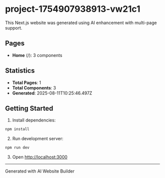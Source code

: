 # project-1754907938913-vw21c1

This Next.js website was generated using AI enhancement with multi-page support.

## Pages

- **Home** (/): 3 components

## Statistics

- **Total Pages**: 1
- **Total Components**: 3
- **Generated**: 2025-08-11T10:25:46.497Z

## Getting Started

1. Install dependencies:
```bash
npm install
```

2. Run development server:
```bash
npm run dev
```

3. Open [http://localhost:3000](http://localhost:3000)

---
Generated with AI Website Builder
